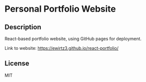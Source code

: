# Personal Portfolio Website

## Description

React-based portfolio website, using GitHub pages for deployment.

Link to website: https://ewirtz3.github.io/react-portfolio/

## License

MIT
